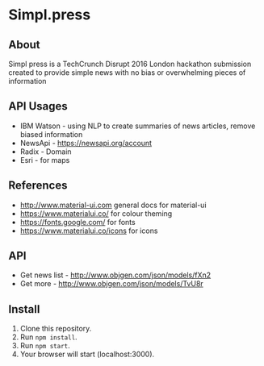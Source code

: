 # Simpl.press

## About

Simpl press is a TechCrunch Disrupt 2016 London hackathon submission created to provide simple news with no bias or overwhelming pieces of information

## API Usages

* IBM Watson - using NLP to create summaries of news articles, remove biased information
* NewsApi - https://newsapi.org/account
* Radix - Domain
* Esri - for maps 

## References

* http://www.material-ui.com general docs for material-ui
* https://www.materialui.co/ for colour theming
* https://fonts.google.com/ for fonts
* https://www.materialui.co/icons for icons

## API

* Get news list - http://www.objgen.com/json/models/fXn2
* Get more - http://www.objgen.com/json/models/TvU8r

## Install

1. Clone this repository.
2. Run `npm install`.
3. Run `npm start`.
4. Your browser will start (localhost:3000).
